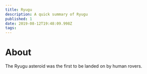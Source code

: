 ```yaml
---
title: Ryugu
description: A quick summary of Ryugu
published: 1
date: 2019-08-12T19:48:09.998Z
tags: 
---
```


# About

The Ryugu asteroid was the first to be landed on by human rovers.